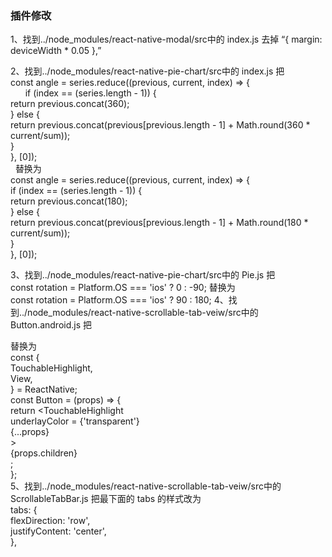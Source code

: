 <h3>插件修改</h3>
<p>1、找到../node_modules/react-native-modal/src中的 index.js 去掉 “{ margin: deviceWidth * 0.05 },”</p>
<p>2、找到../node_modules/react-native-pie-chart/src中的 index.js 把  <br/>
  const angle = series.reduce((previous, current, index) => {<br/>
        if (index == (series.length - 1)) {<br/>
  return previous.concat(360);<br/>
        } else {<br/>
          return previous.concat(previous[previous.length - 1] + Math.round(360 * current/sum));<br/>
        }<br/>
      }, [0]);<br/>
   替换为<br/>
   const angle = series.reduce((previous, current, index) => {<br/>
      if (index == (series.length - 1)) {<br/>
        return previous.concat(180);<br/>
      } else {<br/>
        return previous.concat(previous[previous.length - 1] + Math.round(180 * current/sum));<br/>
      }<br/>
    }, [0]);
    <p>
3、找到../node_modules/react-native-pie-chart/src中的 Pie.js 把 <br/>
      const rotation = Platform.OS === 'ios' ? 0 : -90;
 替换为<br/>
      const rotation = Platform.OS === 'ios' ? 90 : 180;
4、找到../node_modules/react-native-scrollable-tab-veiw/src中的 Button.android.js 把 <br/>
     
 替换为<br/>
      const {<br/>
          TouchableHighlight,<br/>
          View,<br/>
      } = ReactNative;<br/>
      const Button = (props) => {<br/>
        return <TouchableHighlight<br/>
          underlayColor = {'transparent'}<br/>
           {...props}<br/>
           ><br/>
           {props.children}<br/>
        </TouchableHighlight>;<br/>
      };<br/>
5、找到../node_modules/react-native-scrollable-tab-veiw/src中的 ScrollableTabBar.js 把最下面的 tabs 的样式改为<br/>
tabs: {<br/>
    flexDirection: 'row',<br/>
    justifyContent: 'center',<br/>
  },<br/>
